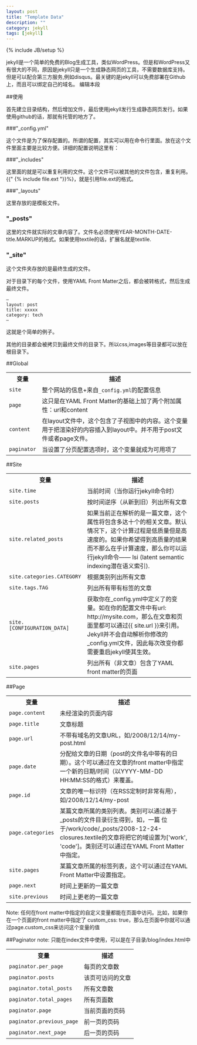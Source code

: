 ```yaml
---
layout: post
title: "Template Data"
description: ""
category: jekyll
tags: [jekyll]
---
```

{% include JB/setup %}



jekyll是一个简单的免费的Blog生成工具，类似WordPress。但是和WordPress又有很大的不同，原因是jekyll只是一个生成静态网页的工具，不需要数据库支持。但是可以配合第三方服务,例如disqus。最关键的是jekyll可以免费部署在Github上，而且可以绑定自己的域名。
编辑本段

##使用

首先建立目录结构，然后增加文件，最后使用jekyll发行生成静态网页发行。如果使用github的话，那就有托管的地方了。


###"_config.yml"

这个文件是为了保存配置的。所谓的配置，其实可以用在命令行里面。放在这个文件里面主要是比较方便。详细的配置说明这里有：

###"_includes"

这里面的就是可以重复利用的文件。这个文件可以被其他的文件包含，重复利用。{{" {% include file.ext "}}%}，就是引用file.ext的格式。

###"_layouts"

这里存放的是模板文件。

### "_posts"

这里的文件就实际的文章内容了。文件名必须使用YEAR-MONTH-DATE-title.MARKUP的格式。如果使用textile的话，扩展名就是textile.

### "_site" 

这个文件夹存放的是最终生成的文件。

对于目录下的每个文件，使用YAML Front Matter之后，都会被转格式，然后生成最终文件。

	—
	layout: post
	title: xxxxx
	category: tech
	—
这就是个简单的例子。

其他的目录都会被拷贝到最终文件的目录下。所以css,images等目录都可以放在根目录下。

##Global
<table>
	<tr>
		<th>变量</th>
		<th>描述</th>
	</tr>
	<tr>
		<td><code>site</code></td>
		<td>
			整个网站的信息+来自<code>_config.yml</code>的配置信息
		</td>		
	</tr>
	<tr>
		<td><code>page</code></td>
		<td>
			这只是在YAML Front Matter的基础上加了两个附加属性：url和content
		</td>		
	</tr>
	<tr>
		<td><code>content</code></td>
		<td>
			在layout文件中，这个包含了子视图中的内容。这个变量用于把渲染好的内容插入到layout中。并不用于post文件或者page文件。
		</td>		
	</tr>
	<tr>
		<td><code>paginator</code></td>
		<td>
			当设置了分页配置选项时，这个变量就成为可用项了
		</td>		
	</tr>
</table>



##Site

<table>
	<tr>
		<th>变量</th>
		<th>描述</th>
	</tr>
	<tr>
		<td><code>site.time</code></td>
		<td>
			当前时间（当你运行jekyll命令时）
		</td>		
	</tr>
	<tr>
		<td><code>site.posts</code></td>
		<td>
			按时间逆序（从新到旧）列出所有文章
		</td>		
	</tr>
	<tr>
		<td><code>site.related_posts</code></td>
		<td>
			如果当前正在解析的是一篇文章，这个属性将包含多达十个的相关文章。默认情况下，这个计算过程是低质量但是高速度的。如果你希望得到高质量的结果而不那么在乎计算速度，那么你可以运行jekyll命令—— lsi (latent semantic indexing潜在语义索引).
		</td>		
	</tr>
	<tr>
		<td><code>site.categories.CATEGORY</code></td>
		<td>
			根据类别列出所有文章
		</td>		
	</tr>
	<tr>
		<td><code>site.tags.TAG</code></td>
		<td>
			列出所有带有标签的文章
		</td>		
	</tr>
	<tr>
		<td><code>site.[CONFIGURATION_DATA]</code></td>
		<td>
			获取你在_config.yml中定义了的变量。如在你的配置文件中有url: http://mysite.com，那么在文章和页面里都可以通过{{ site.url }}来引用。Jekyll并不会自动解析你修改的_config.yml文件，因此每次改变你都需要重启jekyll使其生效。
		</td>		
	</tr>
	<tr>
		<td><code>site.pages</code></td>
		<td>
			列出所有（非文章）包含了YAML front matter的页面
		</td>		
	</tr>
</table>

##Page

<table>
	<tr>
		<th>变量</th>
		<th>描述</th>
	</tr>
	<tr>
		<td><code>page.content</code></td>
		<td>
			未经渲染的页面内容
		</td>		
	</tr>
	<tr>
		<td><code>page.title</code></td>
		<td>
			文章标题
		</td>		
	</tr>
	<tr>
		<td><code>page.url</code></td>
		<td>
			不带有域名的文章URL，如/2008/12/14/my-post.html
		</td>		
	</tr>
	<tr>
		<td><code>page.date</code></td>
		<td>
			分配给文章的日期（post的文件名中带有的日期）。这个可以通过在文章的front matter中指定一个新的日期/时间（以YYYY-MM-DD HH:MM:SS的格式）来覆盖。
		</td>		
	</tr>
	<tr>
		<td><code>page.id</code></td>
		<td>
			文章的唯一标识符（在RSS定制时非常有用），如/2008/12/14/my-post
		</td>		
	</tr>
	<tr>
		<td><code>page.categories</code></td>
		<td>
			某篇文章所属的类别列表。类别可以通过基于_posts的文件目录衍生得到，如，一篇 位于/work/code/_posts/2008-12-24-closures.textile的文章将把它的域设置为['work', 'code']。类别还可以通过在YAML Front Matter中指定。
		</td>		
	</tr>
	<tr>
		<td><code>site.pages</code></td>
		<td>
			某篇文章所属的标签列表，这个可以通过在YAML Front Matter中设置指定。
		</td>		
	</tr>
	<tr>
		<td><code>page.next</code></td>
		<td>
			时间上更新的一篇文章
		</td>		
	</tr>
	<tr>
		<td><code>site.previous</code></td>
		<td>
			时间上更老的一篇文章
		</td>		
	</tr>
</table>

Note: 任何在front matter中指定的自定义变量都能在页面中访问。比如，如果你在一个页面的front matter中指定了 custom_css: true，那么在页面中你就可以通过page.custom_css来访问这个变量的值

##Paginator
note: 只能在index文件中使用，可以是在子目录/blog/index.html中

<table>
	<tr>
		<th>变量</th>
		<th>描述</th>
	</tr>
	<tr>
		<td><code>paginator.per_page</code></td>
		<td>
			每页的文章数
		</td>		
	</tr>
	<tr>
		<td><code>paginator.posts</code></td>
		<td>
			该页可访问的文章
		</td>		
	</tr>
	<tr>
		<td><code>paginator.total_posts</code></td>
		<td>
			所有文章数
		</td>		
	</tr>
	<tr>
		<td><code>paginator.total_pages</code></td>
		<td>
			所有页面数
		</td>		
	</tr>
	<tr>
		<td><code>paginator.page</code></td>
		<td>
			当前页面的页码
		</td>		
	</tr>
	<tr>
		<td><code>paginator.previous_page</code></td>
		<td>
			前一页的页码
		</td>		
	</tr>
	<tr>
		<td><code>paginator.next_page</code></td>
		<td>
			后一页的页码
		</td>		
	</tr>
</table>

